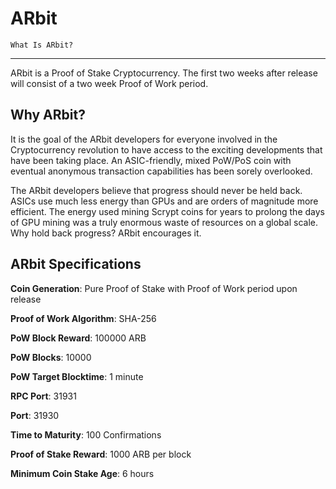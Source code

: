 
ARbit
============================


    What Is ARbit? 
----------------------------

ARbit is a Proof of Stake Cryptocurrency. The first two weeks after release will consist of a two week Proof of Work period.

Why ARbit?
--------------------------

It is the goal of the ARbit developers for everyone involved in the Cryptocurrency revolution to have access to the exciting developments that have been taking place. An ASIC-friendly, mixed PoW/PoS coin with eventual anonymous transaction capabilities has been sorely overlooked.

The ARbit developers believe that progress should never be held back. ASICs use much less energy than GPUs and are orders of magnitude more efficient. The energy used mining Scrypt coins for years to prolong the days of GPU mining was a truly enormous waste of resources on a global scale. Why hold back progress? ARbit encourages it.

ARbit Specifications
--------------------------

**Coin Generation**: Pure Proof of Stake with Proof of Work period upon release

**Proof of Work Algorithm**: SHA-256

**PoW Block Reward**: 100000 ARB

**PoW Blocks**: 10000
                          
**PoW Target Blocktime**: 1 minute

**RPC Port**: 31931

**Port**: 31930

**Time to Maturity**: 100 Confirmations

**Proof of Stake Reward**: 1000 ARB per block

**Minimum Coin Stake Age**: 6 hours

